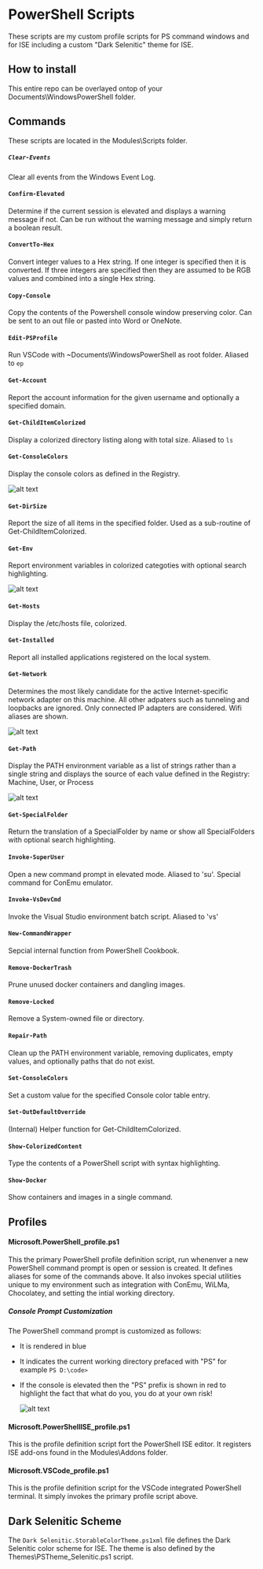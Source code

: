 # PowerShell Scripts

These scripts are my custom profile scripts for PS command windows and for ISE including
a custom "Dark Selenitic" theme for ISE.

## How to install

This entire repo can be overlayed ontop of your Documents\WindowsPowerShell folder.

## Commands
These scripts are located in the Modules\Scripts folder.

##### `Clear-Events`
Clear all events from the Windows Event Log.

#### `Confirm-Elevated`
Determine if the current session is elevated and displays a warning message if not. Can be run without the warning message and simply return a boolean result.

#### `ConvertTo-Hex`
Convert integer values to a Hex string. If one integer is specified then it is converted. If three integers are specified then they are assumed to be RGB values and combined into a single Hex string.

#### `Copy-Console`
Copy the contents of the Powershell console window preserving color. Can be sent to an out file or pasted into Word or OneNote.

#### `Edit-PSProfile`
Run VSCode with ~Documents\WindowsPowerShell as root folder. Aliased to `ep`

#### `Get-Account`
Report the account information for the given username and optionally a specified domain.

#### `Get-ChildItemColorized`
Display a colorized directory listing along with total size. Aliased to `ls`

#### `Get-ConsoleColors`
Display the console colors as defined in the Registry.

![alt text](Images/get-consolecolors.png "Get-ConsoleColors Example")

#### `Get-DirSize`
Report the size of all items in the specified folder. Used as a sub-routine of Get-ChildItemColorized.

#### `Get-Env`
Report environment variables in colorized categoties with optional search highlighting.

![alt text](Images/get-env.png "Get-Env Example")

#### `Get-Hosts`
Display the /etc/hosts file, colorized.

#### `Get-Installed`
Report all installed applications registered on the local system.

#### `Get-Network`
Determines the most likely candidate for the active Internet-specific network adapter on this machine.  All other adpaters such as tunneling and loopbacks are ignored.  Only connected IP adapters are considered. Wifi aliases are shown.

![alt text](Images/get-network.png "Get-Network Example")

#### `Get-Path`
Display the PATH environment variable as a list of strings rather than a single string and displays the source of each value defined in the Registry: Machine, User, or Process

![alt text](Images/get-path.png "Get-Path Example")

#### `Get-SpecialFolder`
Return the translation of a SpecialFolder by name or show all SpecialFolders with optional search highlighting.

#### `Invoke-SuperUser`
Open a new command prompt in elevated mode. Aliased to 'su'. Special command for ConEmu emulator.

#### `Invoke-VsDevCmd`
Invoke the Visual Studio environment batch script. Aliased to 'vs'

#### `New-CommandWrapper`
Sepcial internal function from PowerShell Cookbook.

#### `Remove-DockerTrash`
Prune unused docker containers and dangling images.

#### `Remove-Locked`
Remove a System-owned file or directory.

#### `Repair-Path`
Clean up the PATH environment variable, removing duplicates, empty values, and optionally paths that do not exist.

#### `Set-ConsoleColors`
Set a custom value for the specified Console color table entry.

#### `Set-OutDefaultOverride`
(Internal) Helper function for Get-ChildItemColorized.

#### `Show-ColorizedContent`
Type the contents of a PowerShell script with syntax highlighting.

#### `Show-Docker`
Show containers and images in a single command.

## Profiles

#### Microsoft.PowerShell_profile.ps1

This the primary PowerShell profile definition script, run whenenver a new PowerShell command
prompt is open or session is created. It defines aliases for some of the commands above. It also
invokes special utilities unique to my environment such as integration with ConEmu, WiLMa, 
Chocolatey, and setting the intial working directory.

##### Console Prompt Customization

The PowerShell command prompt is customized as follows:

* It is rendered in blue
* It indicates the current working directory prefaced with "PS" for example `PS D:\code>`
* If the console is elevated then the "PS" prefix is shown in red to highlight the fact that what do you, you do at your own risk!

  ![alt text](Images/ps-prompt.png "Colorized PS Prompt Example")


#### Microsoft.PowerShellISE_profile.ps1

This is the profile definition script fort the PowerShell ISE editor. It registers ISE add-ons
found in the Modules\Addons folder.

#### Microsoft.VSCode_profile.ps1

This is the profile definition script for the VSCode integrated PowerShell terminal.
It simply invokes the primary profile script above.

## Dark Selenitic Scheme

The `Dark Selenitic.StorableColorTheme.ps1xml` file defines the Dark Selenitic color scheme for ISE. The theme is also
defined by the Themes\PSTheme_Selenitic.ps1 script.

